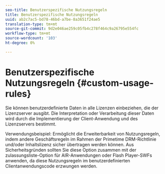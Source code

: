 ```yaml
---
seo-title: Benutzerspezifische Nutzungsregeln
title: Benutzerspezifische Nutzungsregeln
uuid: ab2c7ac5-bd78-46bd-a7be-8a3651f24ae5
translation-type: tm+mt
source-git-commit: 9d2e046ae259c05fb4c278f464c9a26795e554fc
workflow-type: tm+mt
source-wordcount: '103'
ht-degree: 0%

---
```



# Benutzerspezifische Nutzungsregeln {#custom-usage-rules}

Sie können benutzerdefinierte Daten in alle Lizenzen einbeziehen, die der Lizenzserver ausgibt. Die Interpretation oder Verarbeitung dieser Daten wird durch die Implementierung der Client-Anwendung und des Lizenzservers bestimmt.

Verwendungsbeispiel: Ermöglicht die Erweiterbarkeit von Nutzungsregeln, indem andere Geschäftsregeln im Rahmen der Primetime DRM-Richtlinie und/oder Inhaltslizenz sicher übertragen werden können. Aus Sicherheitsgründen sollten Sie diese Option zusammen mit der zulassungsliste-Option für AIR-Anwendungen oder Flash Player-SWFs anwenden, da diese Nutzungsregeln im benutzerdefinierten Clientanwendungscode erzwungen werden.
